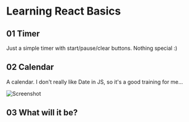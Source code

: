 # Learning React Basics

## 01 Timer

Just a simple timer with start/pause/clear buttons. Nothing special :)

## 02 Calendar

A calendar. I don't really like Date in JS, so it's a good training for me...

![Screenshot]("screens/calendar.png")

## 03 What will it be?